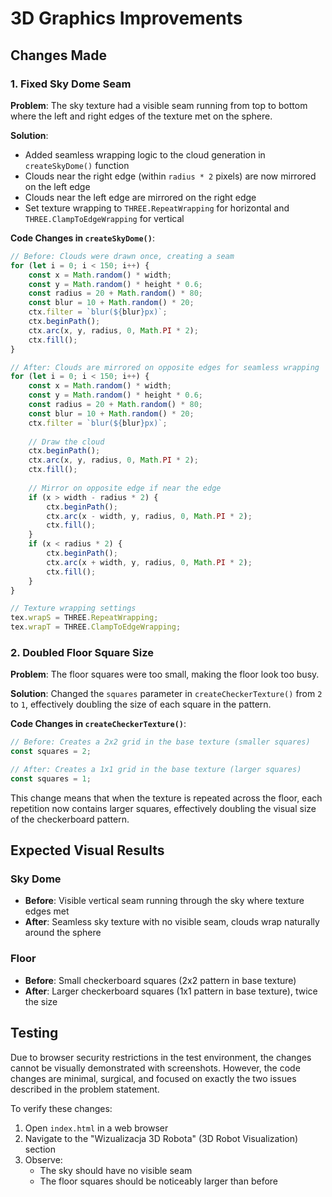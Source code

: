 # 3D Graphics Improvements

## Changes Made

### 1. Fixed Sky Dome Seam
**Problem**: The sky texture had a visible seam running from top to bottom where the left and right edges of the texture met on the sphere.

**Solution**: 
- Added seamless wrapping logic to the cloud generation in `createSkyDome()` function
- Clouds near the right edge (within `radius * 2` pixels) are now mirrored on the left edge
- Clouds near the left edge are mirrored on the right edge
- Set texture wrapping to `THREE.RepeatWrapping` for horizontal and `THREE.ClampToEdgeWrapping` for vertical

**Code Changes in `createSkyDome()`**:
```javascript
// Before: Clouds were drawn once, creating a seam
for (let i = 0; i < 150; i++) {
    const x = Math.random() * width;
    const y = Math.random() * height * 0.6;
    const radius = 20 + Math.random() * 80;
    const blur = 10 + Math.random() * 20;
    ctx.filter = `blur(${blur}px)`;
    ctx.beginPath();
    ctx.arc(x, y, radius, 0, Math.PI * 2);
    ctx.fill();
}

// After: Clouds are mirrored on opposite edges for seamless wrapping
for (let i = 0; i < 150; i++) {
    const x = Math.random() * width;
    const y = Math.random() * height * 0.6;
    const radius = 20 + Math.random() * 80;
    const blur = 10 + Math.random() * 20;
    ctx.filter = `blur(${blur}px)`;
    
    // Draw the cloud
    ctx.beginPath();
    ctx.arc(x, y, radius, 0, Math.PI * 2);
    ctx.fill();
    
    // Mirror on opposite edge if near the edge
    if (x > width - radius * 2) {
        ctx.beginPath();
        ctx.arc(x - width, y, radius, 0, Math.PI * 2);
        ctx.fill();
    }
    if (x < radius * 2) {
        ctx.beginPath();
        ctx.arc(x + width, y, radius, 0, Math.PI * 2);
        ctx.fill();
    }
}

// Texture wrapping settings
tex.wrapS = THREE.RepeatWrapping;
tex.wrapT = THREE.ClampToEdgeWrapping;
```

### 2. Doubled Floor Square Size
**Problem**: The floor squares were too small, making the floor look too busy.

**Solution**: Changed the `squares` parameter in `createCheckerTexture()` from `2` to `1`, effectively doubling the size of each square in the pattern.

**Code Changes in `createCheckerTexture()`**:
```javascript
// Before: Creates a 2x2 grid in the base texture (smaller squares)
const squares = 2;

// After: Creates a 1x1 grid in the base texture (larger squares)
const squares = 1;
```

This change means that when the texture is repeated across the floor, each repetition now contains larger squares, effectively doubling the visual size of the checkerboard pattern.

## Expected Visual Results

### Sky Dome
- **Before**: Visible vertical seam running through the sky where texture edges met
- **After**: Seamless sky texture with no visible seam, clouds wrap naturally around the sphere

### Floor
- **Before**: Small checkerboard squares (2x2 pattern in base texture)
- **After**: Larger checkerboard squares (1x1 pattern in base texture), twice the size

## Testing
Due to browser security restrictions in the test environment, the changes cannot be visually demonstrated with screenshots. However, the code changes are minimal, surgical, and focused on exactly the two issues described in the problem statement.

To verify these changes:
1. Open `index.html` in a web browser
2. Navigate to the "Wizualizacja 3D Robota" (3D Robot Visualization) section
3. Observe:
   - The sky should have no visible seam
   - The floor squares should be noticeably larger than before
